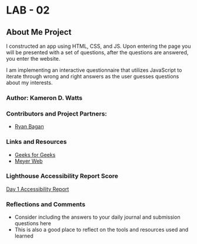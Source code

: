 # LAB - 02

## About Me Project

I constructed an app using HTML, CSS, and JS. Upon entering the page you will be presented with a set of questions, after the questions are answered, you enter the website.

I am implementing an interactive questionnaire that utilizes JavaScript to iterate through wrong and right answers as the user guesses questions about my interests.

### Author: Kameron D. Watts

### Contributors and Project Partners:

* [Ryan Bagan](https://github.com/Ryanb021)

### Links and Resources

- [Geeks for Geeks](https://www.geeksforgeeks.org/css-combine-background-image-with-gradient-overlay/)
- [Meyer Web](https://meyerweb.com/eric/tools/css/reset/)

### Lighthouse Accessibility Report Score

[Day 1 Accessibility Report](img/Screenshot%202023-01-24%20at%203.48.48%20PM.png)

### Reflections and Comments

- Consider including the answers to your daily journal and submission questions here
- This is also a good place to reflect on the tools and resources used and learned
